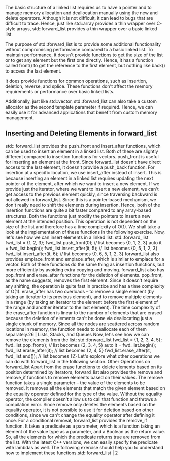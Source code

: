 The basic structure of a linked list requires us to have a pointer and to manage memory allocation and deallocation manually using the new and delete operators. Although it is not difficult, it can lead to bugs that are difficult to trace. Hence, just like std::array provides a thin wrapper over C-style arrays, std::forward_list provides a thin wrapper over a basic linked list.

The purpose of std::forward_list is to provide some additional functionality without compromising performance compared to a basic linked list. To maintain performance, it doesn't provide functions to get the size of the list or to get any element but the first one directly. Hence, it has a function called front() to get the reference to the first element, but nothing like back() to access the last element.

It does provide functions for common operations, such as insertion, deletion, reverse, and splice. These functions don't affect the memory requirements or performance over basic linked lists.

Additionally, just like std::vector, std::forward_list can also take a custom allocator as the second template parameter if required. Hence, we can easily use it for advanced applications that benefit from custom memory management.


## Inserting and Deleting Elements in forward_list

std:: forward_list provides the push_front and insert_after functions, which can be
used to insert an element in a linked list. Both of these are slightly different compared
to insertion functions for vectors. push_front is useful for inserting an element at the
front. Since forward_list doesn't have direct access to the last element, it doesn't
provide a push_back function. For insertion at a specific location, we use insert_after
instead of insert. This is because inserting an element in a linked list requires updating
the next pointer of the element, after which we want to insert a new element. If we
provide just the iterator, where we want to insert a new element, we can't get access to
the previous element quickly, since traversing backward is not allowed in forward_list.
Since this is a pointer-based mechanism, we don't really need to shift the elements
during insertion. Hence, both of the insertion functions are quite a bit faster compared
to any array-based structures. Both the functions just modify the pointers to insert
a new element at the intended position. This operation is not dependent on the size
of the list and therefore has a time complexity of O(1). We shall take a look at the
implementation of these functions in the following exercise.
Now, let's see how we can insert elements in a linked list:
std::forward_list<int> fwd_list = {1, 2, 3};
fwd_list.push_front(0);
// list becomes {0, 1, 2, 3}
auto it = fwd_list.begin();
fwd_list.insert_after(it, 5);
// list becomes {0, 5, 1, 2, 3}
fwd_list.insert_after(it, 6);
// list becomes {0, 6, 5, 1, 2, 3}
forward_list also provides emplace_front and emplace_after, which is similar to emplace
for a vector. Both of these functions do the same thing as insertion functions, but more
efficiently by avoiding extra copying and moving.
forward_list also has pop_front and erase_after functions for the deletion of elements.
pop_front, as the name suggests, removes the first element. Since it doesn't require
any shifting, the operation is quite fast in practice and has a time complexity of O(1).
erase_after has two overloads – to remove a single element (by taking an iterator to
its previous element), and to remove multiple elements in a range (by taking an iterator
to the element before the first element of the range and another iterator to the last
element).
The time complexity of the erase_after function is linear to the number of elements
that are erased because the deletion of elements can't be done via deallocating just a
single chunk of memory. Since all the nodes are scattered across random locations in
memory, the function needs to deallocate each of them separately.26 | Lists, Stacks, and Queues
Now, let's see how we can remove the elements from the list:
std::forward_list<int> fwd_list = {1, 2, 3, 4, 5};
fwd_list.pop_front();
// list becomes {2, 3, 4, 5}
auto it = fwd_list.begin();
fwd_list.erase_after(it);
// list becomes {2, 4, 5}
fwd_list.erase_after(it, fwd_list.end());
// list becomes {2}
Let's explore what other operations we can do with forward_list in the following
section.
Other Operations on forward_list
Apart from the erase functions to delete elements based on its position determined
by iterators, forward_list also provides the remove and remove_if functions to remove
elements based on their values. The remove function takes a single parameter – the
value of the elements to be removed. It removes all the elements that match the given
element based on the equality operator defined for the type of the value. Without
the equality operator, the compiler doesn't allow us to call that function and throws
a compilation error. Since remove only deletes the elements based on the equality
operator, it is not possible to use it for deletion based on other conditions, since we
can't change the equality operator after defining it once. For a conditional removal,
forward_list provides the remove_if function. It takes a predicate as a parameter, which
is a function taking an element of the value type as a parameter, and a Boolean as the
return value. So, all the elements for which the predicate returns true are removed from
the list. With the latest C++ versions, we can easily specify the predicate with lambdas
as well. The following exercise should help you to understand how to implement these
functions.std::forward_list | 2
